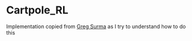 # Cartpole_RL

Implementation copied from [Greg Surma](https://towardsdatascience.com/cartpole-introduction-to-reinforcement-learning-ed0eb5b58288) as I try to understand how to do this
